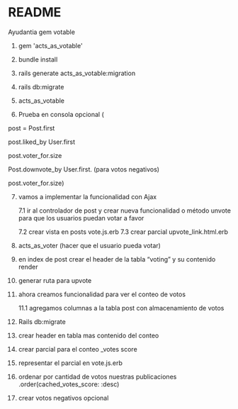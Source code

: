 # README

Ayudantia gem votable

1. gem 'acts_as_votable'

2. bundle install

3. rails generate acts_as_votable:migration

4. rails db:migrate

5. acts_as_votable

6. Prueba en consola opcional (

post = Post.first

post.liked_by User.first

post.voter_for.size

Post.downvote_by User.first. (para votos negativos)

post.voter_for.size)

7. vamos a implementar la funcionalidad con Ajax

   7.1 ir al controlador de post y crear nueva funcionalidad o método unvote para que los usuarios puedan votar a favor

   7.2 crear vista en posts vote.js.erb
   7.3 crear parcial upvote_link.html.erb

8. acts_as_voter (hacer que el usuario pueda votar)

9. en index de post crear el header de la tabla “voting” y su contenido render

10. generar ruta para upvote

11. ahora creamos funcionalidad para ver el conteo de votos

    11.1 agregamos columnas a la tabla post con almacenamiento de votos

12. Rails db:migrate

13. crear header en tabla mas contenido del conteo

14. crear parcial para el conteo \_votes score

15. representar el parcial en vote.js.erb

16. ordenar por cantidad de votos nuestras publicaciones
    .order(cached_votes_score: :desc)

17. crear votos negativos opcional
